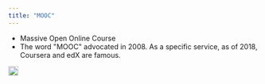 ```yaml
---
title: "MOOC"
---
```


- Massive Open Online Course
- The word "MOOC" advocated in 2008. As a specific service, as of 2018, Coursera and edX are famous.

<img src='https://scrapbox.io/api/pages/nishio/en/icon' alt='en.icon' height="19.5"/>